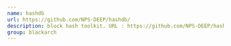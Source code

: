```yaml
---
name: hashdb
url: https://github.com/NPS-DEEP/hashdb/
description: block hash toolkit. URL : https://github.com/NPS-DEEP/hashdb/ Groups : blackarch blackarch-crypto blackarch-forensic blackarch-misc
group: blackarch
---
```

